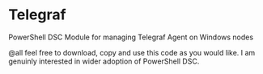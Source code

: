 # Telegraf
PowerShell DSC Module for managing Telegraf Agent on Windows nodes

@all feel free to download, copy and use this code as you would like. I am genuinly interested in wider adoption of PowerShell DSC. 
